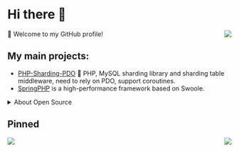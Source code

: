 # Hi there 👋


<img align="right" src="https://github-readme-stats.vercel.app/api?username=1107012776&show_icons=true&icon_color=805AD5&text_color=718096&bg_color=ffffff&hide_title=true" />
🎉 Welcome to my GitHub profile!

## My main projects:
- [PHP-Sharding-PDO](https://github.com/1107012776/PHP-Sharding-PDO) 🚀 PHP, MySQL sharding library and sharding table middleware, need to rely on PDO, support coroutines.
- [SpringPHP](https://github.com/1107012776/spring-php) is a high-performance framework based on Swoole.

<details>

<summary>About Open Source </summary>

## Blog:
+ **CSDN [https://blog.csdn.net/qq_24133859](https://blog.csdn.net/qq_24133859)**
+ **Personal [https://www.developzhe.com](https://www.developzhe.com)**
  
## Most Used Languages

![](https://github-readme-stats.vercel.app/api/top-langs/?username=1107012776&layout=compact&show_icons=true&theme=flat&hide_title=true)

## Page visitor counter

![visitor counter](https://profile-counter.glitch.me/1107012776/count.svg)

</details>

## Pinned
<img align="left"  src="https://github-readme-stats.vercel.app/api/pin/?username=1107012776&repo=PHP-Sharding-PDO" />

<img align="right" src="https://github-readme-stats.vercel.app/api/pin/?username=1107012776&repo=spring-php" />






